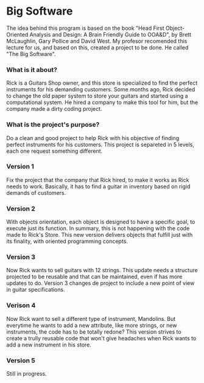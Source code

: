 # Big Software 

The idea behind this program is based on the book "Head First Object-Oriented Analysis and Design: A Brain Friendly Guide to OOA&D", by Brett McLaughlin,
Gary Pollice and David West. My profesor recomended this lecture for us, and
based on this, created a project to be done. He called "The Big Software".

### What is it about?

Rick is a Guitars Shop owner, and this store is specialized to find the 
perfect instruments for his demanding customers. Some months ago, Rick decided to change the old paper system to store your guitars and started 
using a computational system. He hired a company to make this tool for 
him, but the company made a dirty coding project.

### What is the project's purpose?

Do a clean and good project to help Rick with his objective of finding
perfect instruments for his customers. This project is separeted in 
5 levels, each one request something different.

### Version 1

Fix the project that the company that Rick hired, to make it works as
Rick needs to work. Basically, it has to find a guitar in inventory
based on rigid demands of customers.

### Version 2

With objects orientation, each object is designed to have a specific 
goal, to execute just its function. In summary, this is not happening with
the code made to Rick's Store. This new version delivers objects that fulfill
just with its finality, with oriented programming concepts.

### Version 3

Now Rick wants to sell guitars with 12 strings. This update needs a structure projected to be reusable and that can be maintained, even if has more updates 
to do. Version 3 changes de project to include a new point of view in guitar
specifications.


### Verison 4

Now Rick want to sell a different type of instrument, Mandolins. But everytime
he wants to add a new attribute, like more strings, or new instruments, the 
code has to be totally redone? This version strives to create a trully 
reusable code that won't give headaches when Rick wants to add a new 
instrument in his store. 

### Version 5

Still in progress.